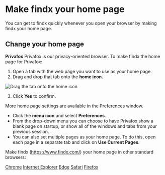 # Make findx your home page
You can get to findx quickly whenever you open your browser by making findx your home page.

## Change your home page

**Privafox** 
Privafox is our privacy-oriented browser. To make findx the home page for Privafox:
1. Open a tab with the web page you want to use as your home page.
2. Drag and drop that tab onto the **home icon**.
 
  ![Drag the tab onto the home icon]() 

3. Click **Yes** to confirm. 
 
More home page settings are available in the Preferences window.

* Click the **menu icon** and select **Preferences**.
* From the drop-down menu you can choose to have Privafox show a blank page on startup, or show all of the windows and tabs from your previous session.
* You can also set multiple pages as your home page. To do this, open each page in a separate tab and click on **Use Current Pages**.


Make findx (https://www.findx.com/) your home page in other standard browsers:

[Chrome](https://support.google.com/chrome/answer/95314?hl=en)
[Internet Explorer](https://support.microsoft.com/en-us/help/17426/windows-internet-explorer-11-change-home-page)
[Edge](https://support.microsoft.com/en-us/instantanswers/46fafbed-7ba4-42fb-908a-75664d83c704/change-your-home-page)
[Safari](https://support.apple.com/kb/PH21487?viewlocale=en_US&locale=en_US)
[Firefox](https://support.mozilla.org/en-US/kb/how-to-set-the-home-page)



